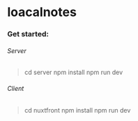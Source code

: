 # loacalnotes
### Get started:
###### Server
>cd server
npm install
npm run dev
> 
###### Client
> cd nuxtfront
> npm install
> npm run dev
